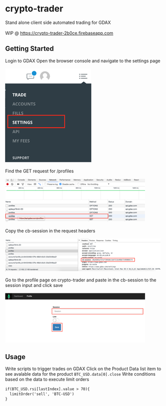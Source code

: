 # crypto-trader

Stand alone client side automated trading for GDAX
</br>
</br>
WIP @ https://crypto-trader-2b0ce.firebaseapp.com

## Getting Started

Login to GDAX
Open the browser console and navigate to the settings page
</br>
</br>
<img src="/public/step1.png" height="300">
</br>
</br>
Find the GET request for /profiles
</br>
</br>
<img src="/public/step2.png" width="450">
</br>
</br>
Copy the cb-session in the request headers
</br>
</br>
<img src="/public/step3.png" width="500">
</br>
</br>
Go to the profile page on crypto-trader and paste in the cb-session to the session input and click save
</br>
</br>
<img src="/public/step4.png" width="450">

## Usage

Write scripts to trigger trades on GDAX
Click on the Product Data list item to see avalable data for the product 
```BTC_USD.data[0].close```
Write conditions based on the data to execute limit orders 
```
if(BTC_USD.rsi[lastIndex].value > 70){
  limitOrder('sell', 'BTC-USD')
}
```
